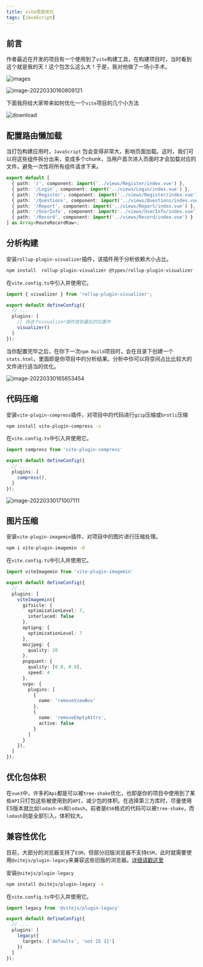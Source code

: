 ```yaml
---
title: vite项目优化
tags: [JavaScript]
---
```


## 前言

作者最近在开发的项目有一个使用到了`vite`构建工具，在构建项目时，当时看到这个就是我的天！这个包怎么这么大！于是，我对他做了一场小手术。

![images](https://raw.githubusercontent.com/QC2168/note-img/main/202204012100027.jpg)

![image-20220330160809121](https://raw.githubusercontent.com/QC2168/note-img/main/202204011715896.png)

下面我将给大家带来如何优化一个`vite`项目的几个小方法

![download](https://raw.githubusercontent.com/QC2168/note-img/main/202204012128638.jpg)

## 配置路由懒加载

当打包构建应用时，`JavaScript` 包会变得非常大，影响页面加载。这时，我们可以将这些组件拆分出来，变成多个chunk，当用户首次进入页面时才会加载对应的文件。避免一次性将所有组件请求下来。

```typescript
export default [
  { path: '/', component: import('../views/Register/index.vue') },
  { path: '/Login', component: import('../views/Login/index.vue') },
  { path: '/Register', component: import('../views/Register/index.vue') },
  { path: '/Questions', component: import('../views/Questions/index.vue') },
  { path: '/Report', component: import('../views/Report/index.vue') },
  { path: '/UserInfo', component: import('../views/UserInfo/index.vue') },
  { path: '/Record', component: import('../views/Record/index.vue') }
] as Array<RouteRecordRaw>;
```

## 分析构建

安装`rollup-plugin-visualizer`插件，该插件用于分析依赖大小占比。

```bash
npm install  rollup-plugin-visualizer @types/rollup-plugin-visualizer -D
```

在`vite.config.ts`中引入并使用它。

```typescript
import { visualizer } from 'rollup-plugin-visualizer';
```

```typescript
export default defineConfig({
  // ...
  plugins: [
    // 将这个visualizer插件放到最后的位置中
    visualizer()
  ]
});
```

当你配置完毕之后，在你下一次`npm build`项目时，会在目录下创建一个`stats.html`，里面即是你项目中的分析结果。分析中你可以将空间占比比较大的文件进行适当的优化。

![image-20220330165653454](https://raw.githubusercontent.com/QC2168/note-img/main/202204011715900.png)

## 代码压缩

安装`vite-plugin-compress`插件，对项目中的代码进行`gzip`压缩或`brotli`压缩

```bash
npm install vite-plugin-compress -s
```

在`vite.config.ts`中引入并使用它。

```typescript
import compress from 'vite-plugin-compress'
```

```typescript
export default defineConfig({
  // ...
  plugins: [
    compress(),
  ]
});
```

![image-20220330171007111](https://raw.githubusercontent.com/QC2168/note-img/main/202204011715901.png)

## 图片压缩

安装`vite-plugin-imagemin`插件，对项目中的图片进行压缩处理。

```bash
npm i vite-plugin-imagemin -D
```

在`vite.config.ts`中引入并使用它。

```typescript
import viteImagemin from 'vite-plugin-imagemin'
```

```typescript
export default defineConfig({
  // ...
  plugins: [
    viteImagemin({
      gifsicle: {
        optimizationLevel: 7,
        interlaced: false
      },
      optipng: {
        optimizationLevel: 7
      },
      mozjpeg: {
        quality: 20
      },
      pngquant: {
        quality: [0.8, 0.9],
        speed: 4
      },
      svgo: {
        plugins: [
          {
            name: 'removeViewBox'
          },
          {
            name: 'removeEmptyAttrs',
            active: false
          }
        ]
      }
    }),
  ]
});
```

## 优化包体积

在`vue3`中，许多的`Api`都是可以被`tree-shake`优化，也即是你的项目中使用到了某些`API`只打包这些被使用到的`API`，减少包的体积。在选择第三方库时，尽量使用ES版本就比如`lodash-es`和`lodash`，前者是`ES6`格式的代码可以被`tree-shake`，而`lodash`则是全部引入，体积较大。

## 兼容性优化

目前，大部分的浏览器支持了`ESM`，但部分旧版浏览器不支持`ESM`，此时就需要使用`@vitejs/plugin-legacy`来兼容这些旧版的浏览器。[详细请戳这里](https://github.com/vitejs/vite/tree/main/packages/plugin-legacy#readme)

安装`@vitejs/plugin-legacy`

```bash
npm install @vitejs/plugin-legacy -s
```

在`vite.config.ts`中引入并使用它。

```typescript
import legacy from '@vitejs/plugin-legacy'
```

```typescript
export default defineConfig({
  // ...
  plugins: [
    legacy({
      targets: ['defaults', 'not IE 11']
    })
  ]
});
```

